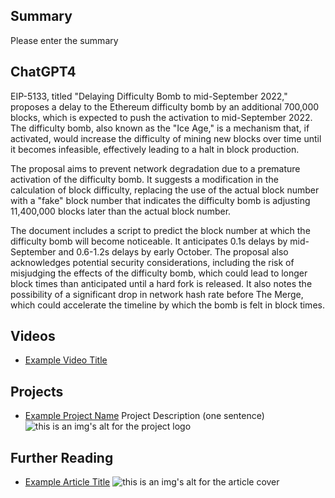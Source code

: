 ## Summary

Please enter the summary

## ChatGPT4

EIP-5133, titled "Delaying Difficulty Bomb to mid-September 2022," proposes a delay to the Ethereum difficulty bomb by an additional 700,000 blocks, which is expected to push the activation to mid-September 2022. The difficulty bomb, also known as the "Ice Age," is a mechanism that, if activated, would increase the difficulty of mining new blocks over time until it becomes infeasible, effectively leading to a halt in block production.

The proposal aims to prevent network degradation due to a premature activation of the difficulty bomb. It suggests a modification in the calculation of block difficulty, replacing the use of the actual block number with a "fake" block number that indicates the difficulty bomb is adjusting 11,400,000 blocks later than the actual block number.

The document includes a script to predict the block number at which the difficulty bomb will become noticeable. It anticipates 0.1s delays by mid-September and 0.6-1.2s delays by early October. The proposal also acknowledges potential security considerations, including the risk of misjudging the effects of the difficulty bomb, which could lead to longer block times than anticipated until a hard fork is released. It also notes the possibility of a significant drop in network hash rate before The Merge, which could accelerate the timeline by which the bomb is felt in block times.

## Videos

- [Example Video Title](https://www.youtube.com/watch?v=TDGq4aeevgY)

## Projects

- [Example Project Name](https://xxxx.xxx/xxxxx) Project Description (one sentence) ![this is an img's alt for the project logo](https://xxxx.xxx/project-logo.xxx)

## Further Reading

- [Example Article Title](https://xxxx.xxx/xxxxx) ![this is an img's alt for the article cover](https://xxxx.xxx/article-cover.xxx)
